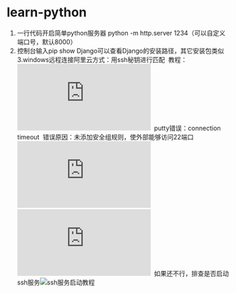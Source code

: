 # learn-python
1. 一行代码开启简单python服务器 python -m http.server 1234（可以自定义端口号，默认8000）
2. 控制台输入pip show Django可以查看Django的安装路径，其它安装包类似
3.windows远程连接阿里云方式：用ssh秘钥进行匹配
  教程：![使用 SSH 密钥对连接 Linux 实例](https://help.aliyun.com/document_detail/51798.html?spm=5176.doc51792.2.6.DAXO8s)
  putty错误：connection timeout
  错误原因：未添加安全组规则，使外部能够访问22端口
  ![安全组规则配置](https://help.aliyun.com/document_detail/25475.html?spm=5176.2020520101.121.1.6029e411vFxRUf)
  ![Linux 实例 SSH 连接安全组设置](https://help.aliyun.com/knowledge_detail/52086.html)
  如果还不行，排查是否启动ssh服务![ssh服务启动教程](https://yq.aliyun.com/articles/131764)
